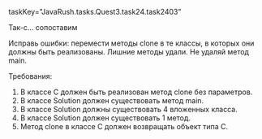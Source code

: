 taskKey="JavaRush.tasks.Quest3.task24.task2403"

Так-с... сопоставим

Исправь ошибки: перемести методы clone в те классы, в которых они должны быть реализованы.
Лишние методы удали.
Не удаляй метод main.


Требования:
1.	В классе C должен быть реализован метод clone без параметров.
2.	В классе Solution должен существовать метод main.
3.	В классе Solution должны существовать 4 вложенных класса.
4.	В классе Solution должен существовать 1 метод.
5.	Метод clone в классе C должен возвращать объект типа C.


